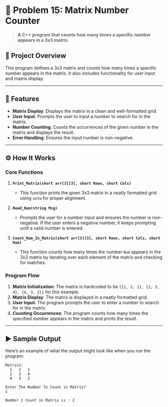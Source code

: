 # 🔢 Problem 15: Matrix Number Counter 

> **A C++ program that counts how many times a specific number appears in a 3x3 matrix.**

## 📘 Project Overview
This program defines a 3x3 matrix and counts how many times a specific number appears in the matrix. It also includes functionality for user input and matrix display.

---

## 🌟 Features
- **Matrix Display**: Displays the matrix in a clean and well-formatted grid.
- **User Input**: Prompts the user to input a number to search for in the matrix.
- **Number Counting**: Counts the occurrences of the given number in the matrix and displays the result.
- **Error Handling**: Ensures the input number is non-negative.

---

## ⚙️ How It Works

### Core Functions
1. **`Print_Matrix(short arr[3][3], short Rows, short Cols)`**
   - This function prints the given 3x3 matrix in a neatly formatted grid using `setw` for proper alignment.

2. **`Read_Num(string Msg)`**
   - Prompts the user for a number input and ensures the number is non-negative. If the user enters a negative number, it keeps prompting until a valid number is entered.

3. **`Count_Num_In_Matrix(short arr[3][3], short Rows, short Cols, short Num)`**
   - This function counts how many times the number `Num` appears in the 3x3 matrix by iterating over each element of the matrix and checking for matches.

### Program Flow
1. **Matrix Initialization**: The matrix is hardcoded to be `{{1, 2, 1}, {2, 3, 4}, {4, 3, 2}}` for this example.
2. **Matrix Display**: The matrix is displayed in a neatly formatted grid.
3. **User Input**: The program prompts the user to enter a number to search for in the matrix.
4. **Counting Occurrences**: The program counts how many times the specified number appears in the matrix and prints the result.

---

## ▶️ Sample Output
Here’s an example of what the output might look like when you run the program:

```plaintext
Matrix1: 
  1   2   1 
  2   3   4 
  4   3   2 

Enter The Number To Count in Matrix? 
1

Number 1 Count in Matrix is : 2
